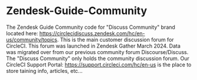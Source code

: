 # Zendesk-Guide-Community
The Zendesk Guide Community code for "Discuss Community" brand located here: https://circlecidiscuss.zendesk.com/hc/en-us/community/topics.
This is the main customer discussion forum for CircleCI. This forum was launched in Zendesk Gather March 2024. Data was migrated over from our previous community forum Discourse/Discuss. The "Discuss Community" only holds the community discussion forum. Our CircleCI Support Portal: https://support.circleci.com/hc/en-us is the place to store taining info, articles, etc... 
